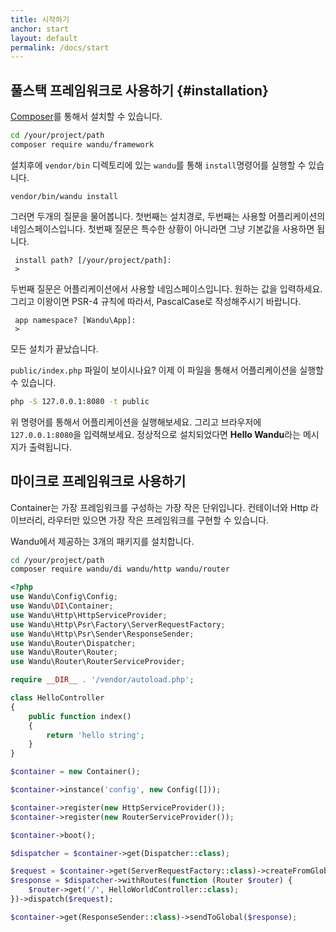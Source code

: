 ```yaml
---
title: 시작하기
anchor: start
layout: default
permalink: /docs/start
---
```


## 풀스택 프레임워크로 사용하기 {#installation}

[Composer](https://getcomposer.org)를 통해서 설치할 수 있습니다.

```sh
cd /your/project/path
composer require wandu/framework
```

설치후에 `vendor/bin` 디렉토리에 있는 `wandu`를 통해 `install`명령어를 실행할 수 있습니다.

```
vendor/bin/wandu install
```

그러면 두개의 질문을 물어봅니다. 첫번째는 설치경로, 두번째는 사용할 어플리케이션의 네임스페이스입니다.
첫번째 질문은 특수한 상황이 아니라면 그냥 기본값을 사용하면 됩니다.

```
 install path? [/your/project/path]:
 >
```

두번째 질문은 어플리케이션에서 사용할 네임스페이스입니다. 원하는 값을 입력하세요. 그리고 이왕이면 PSR-4 규칙에 따라서,
PascalCase로 작성해주시기 바랍니다.

```
 app namespace? [Wandu\App]:
 >
```

모든 설치가 끝났습니다.

`public/index.php` 파일이 보이시나요? 이제 이 파일을 통해서 어플리케이션을 실행할 수 있습니다.

```sh
php -S 127.0.0.1:8080 -t public
```

위 명령어를 통해서 어플리케이션을 실행해보세요. 그리고 브라우저에 `127.0.0.1:8080`을 입력해보세요.
정상적으로 설치되었다면 **Hello Wandu**라는 메시지가 출력됩니다.

## 마이크로 프레임워크로 사용하기

Container는 가장 프레임워크를 구성하는 가장 작은 단위입니다. 컨테이너와 Http 라이브러리, 라우터만 있으면 가장 작은 프레임워크를 구현할 수 있습니다. 

Wandu에서 제공하는 3개의 패키지를 설치합니다.

```sh
cd /your/project/path
composer require wandu/di wandu/http wandu/router
```



```php
<?php
use Wandu\Config\Config;
use Wandu\DI\Container;
use Wandu\Http\HttpServiceProvider;
use Wandu\Http\Psr\Factory\ServerRequestFactory;
use Wandu\Http\Psr\Sender\ResponseSender;
use Wandu\Router\Dispatcher;
use Wandu\Router\Router;
use Wandu\Router\RouterServiceProvider;

require __DIR__ . '/vendor/autoload.php';

class HelloController
{
    public function index()
    {
        return 'hello string';
    }
}

$container = new Container();

$container->instance('config', new Config([]));

$container->register(new HttpServiceProvider());
$container->register(new RouterServiceProvider());

$container->boot();

$dispatcher = $container->get(Dispatcher::class);

$request = $container->get(ServerRequestFactory::class)->createFromGlobals();
$response = $dispatcher->withRoutes(function (Router $router) {
    $router->get('/', HelloWorldController::class);
})->dispatch($request);

$container->get(ResponseSender::class)->sendToGlobal($response);
```
